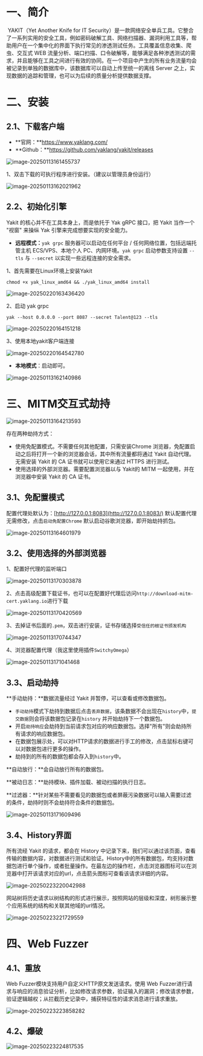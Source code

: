 # 一、简介

​	YAKIT（Yet Another Knife for IT Security）是一款网络安全单兵工具。它整合了一系列实用的安全工具，例如密码破解工具、网络扫描器、漏洞利用工具等，帮助用户在一个集中化的界面下执行常见的渗透测试任务。工具覆盖信息收集、爬虫、交互式 WEB 流量分析、端口扫描、口令破解等，能够满足各种渗透测试的需求，并且能够在工具之间进行有效的协同。在一个项目中产生的所有业务流量均会被记录到单独的数据库中，该数据库可以自动上传至统一的离线 Server 之上，实现数据的追踪和管理，也可以为后续的质量分析提供数据支撑。



# 二、安装

## 2.1、下载客户端

- **官网：**https://www.yaklang.com/
- **Github：**https://github.com/yaklang/yakit/releases

![image-20250113161455737](https://cdn.jsdelivr.net/gh/xmtxsec/picture/imgl/202501131614034.png)



1、双击下载的可执行程序进行安装。（建议以管理员身份运行）

![image-20250113162021962](https://cdn.jsdelivr.net/gh/xmtxsec/picture/imgl/202501131620011.png)



## 2.2、初始化引擎

Yakit 的核心并不在工具本身上，而是依托于 Yak gRPC 接口，把 Yakit 当作一个 "视窗" 来操纵 Yak 引擎来完成想要实现的安全能力。



- **远程模式：**`yak grpc` 服务器可以启动在任何平台 / 任何网络位置，包括远端托管主机 ECS/VPS、本地个人 PC、内网环境。`yak grpc` 启动参数支持设置 `--tls` 与 `--secret` 以实现一些远程连接的安全需求。

1、首先需要在Linux环境上安装Yakit

```
chmod +x yak_linux_amd64 && ./yak_linux_amd64 install
```

![image-20250220163436420](https://cdn.jsdelivr.net/gh/xmtxsec/picture/imgl/202502201634590.png)



2、启动 yak grpc

```
yak --host 0.0.0.0 --port 8087 --secret Talent@123 --tls
```

![image-20250220164151218](https://cdn.jsdelivr.net/gh/xmtxsec/picture/imgl/202502201641305.png)



3、使用本地yakit客户端连接

![image-20250220164542780](https://cdn.jsdelivr.net/gh/xmtxsec/picture/imgl/202502201645870.png)



- **本地模式**：启动即可。

![image-20250113162140986](https://cdn.jsdelivr.net/gh/xmtxsec/picture/imgl/202501131621050.png)



# 三、MITM交互式劫持

![image-20250113164213593](https://cdn.jsdelivr.net/gh/xmtxsec/picture/imgl/202501131642759.png)



存在两种劫持方式：

- 使用免配置模式。不需要任何其他配置，只需安装Chrome 浏览器，免配置启动之后将打开一个新的浏览器会话，其中所有流量都将通过 Yakit 自动代理。无需安装 Yakit 的 CA 证书就可以使用它来通过 HTTPS 进行测试。
- 使用选择的外部浏览器。需要配置浏览器以与 Yakit的 MITM 一起使用，并在浏览器中安装 Yakit 的 CA 证书。



## 3.1、**免配置模式**

配置代理处默认为：[http://127.0.0.1:8083](http://127.0.0.1:8083/) 默认配置代理无需修改，点击`启动免配置Chrome` 默认启动谷歌浏览器，即开始劫持抓包。

![image-20250113164601979](https://cdn.jsdelivr.net/gh/xmtxsec/picture/imgl/202501131646073.png)



## 3.2、使用选择的外部浏览器

1、配置好代理的监听端口

![image-20250113170303878](https://cdn.jsdelivr.net/gh/xmtxsec/picture/imgl/202501131703964.png)



2、点击高级配置下载证书，也可以在配置好代理后访问`http://download-mitm-cert.yaklang.io`进行下载

![image-20250113170420569](https://cdn.jsdelivr.net/gh/xmtxsec/picture/imgl/202501131704713.png)



3、去掉证书后面的`.pem`，双击进行安装，证书存储选择`受信任的根证书颁发机构`

![image-20250113170744347](https://cdn.jsdelivr.net/gh/xmtxsec/picture/imgl/202501131707436.png)



4、浏览器配置代理（我这里使用插件`SwitchyOmega`）

![image-20250113171041468](https://cdn.jsdelivr.net/gh/xmtxsec/picture/imgl/202501131710542.png)



## 3.3、启动劫持

**手动劫持：**数据流量经过 Yakit 并暂停，可以查看或修改数据包。

- `手动劫持`模式下劫持到数据后点击`丢弃数据`，该条数据不会出现在`history`中，`提交数据`则会将该数据包记录在`history` 并开始劫持下一个数据包。
- 开启`劫持响应`会劫持到当前请求包对应的响应数据包。选择"所有"则会劫持所有请求的响应数据包。
- 在数据包展示处，可以对HTTP请求的数据进行手工的修改，点击鼠标右键可以对数据包进行更多的操作。
- 劫持到的所有的数据包都会存入到`history`中。

**自动放行：**会自动放行所有的数据包。

**被动日志：**劫持模块、插件加载、被动扫描的执行日志。

**过滤器：**针对某些不需要看见的数据包或者屏蔽污染数据可以输入需要过滤的条件，劫持时则不会劫持符合条件的数据包。



![image-20250113171609496](https://cdn.jsdelivr.net/gh/xmtxsec/picture/imgl/202501131716692.png)



## 3.4、History界面

所有流经 Yakit 的请求，都会在 History 中记录下来，我们可以通过该页面，查看传输的数据内容，对数据进行测试和验证。History中的所有数据包，均支持对数据包进行单个操作，或者批量操作。在最左边的操作栏，点击浏览器图标可以在浏览器中打开该请求对应的url，点击箭头图标可查看该请求详细的内容。

![image-20250223220042988](https://cdn.jsdelivr.net/gh/xmtxsec/picture/imgl/202502232201180.png)



网站树将历史请求以树结构的形式进行展示，按照网站的层级和深度，树形展示整个应用系统的结构和关联其他域的url情况。

![image-20250223221729559](https://cdn.jsdelivr.net/gh/xmtxsec/picture/imgl/202502232217624.png)



# 四、Web Fuzzer

## 4.1、重放

Web Fuzzer模块支持用户自定义HTTP原文发送请求。使用 Web Fuzzer进行请求与响应的消息验证分析，比如修改请求参数，验证输入的漏洞；修改请求参数，验证逻辑越权；从拦截历史记录中，捕获特征性的请求消息进行请求重放。

![image-20250223223858282](https://cdn.jsdelivr.net/gh/xmtxsec/picture/imgl/202502232238349.png)



## 4.2、爆破





![image-20250223224817535](https://cdn.jsdelivr.net/gh/xmtxsec/picture/imgl/202502232248620.png)















